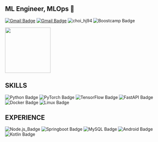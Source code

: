 ## ML Engineer, MLOps 👋
[![Gmail Badge](https://img.shields.io/badge/Gmail-D14836?style=flat&logo=Gmail&logoColor=white)](mailto:choihj94@gmail.com)
[![Gmail Badge](https://img.shields.io/badge/velog-20C997?style=flat&logoColor=white)](https://velog.io/@choihj94)
![choi_hj94](http://mazassumnida.wtf/api/mini/generate_badge?boj=choi_hj94)
![Boostcamp Badge](https://img.shields.io/badge/NaverBoostcamp_AI_Tech-03C75A?style=flat&logoColor=white)
<!-- <a href="https://solved.ac/choi_hj94">  <img align='left' src="http://mazassumnida.wtf/api/generate_badge?boj=choi_hj94" height="150"> </a> -->

<!-- ![hyeonjini's GitHub stats](https://github-readme-stats.vercel.app/api?username=hyeonjini&show_icons=true) -->
<img align='center' src="https://github-readme-stats.vercel.app/api?username=hyeonjini&show_icons=true" height="150">

## SKILLS
![Python Badge](https://img.shields.io/badge/Python-3776AB?style=flat&logo=Python&logoColor=white)
![PyTorch Badge](https://img.shields.io/badge/PyTorch-EE4C2C?style=flat&logo=PyTorch&logoColor=white)
![TensorFlow Badge](https://img.shields.io/badge/TensorFlow-FF6F00?style=flat&logo=TensorFlow&logoColor=white)
![FastAPI Badge](https://img.shields.io/badge/FastAPI-009688?style=flat&logo=FastAPI&logoColor=white)
![Docker Badge](https://img.shields.io/badge/Docker-2496ED?style=flat&logo=Docker&logoColor=white)
![Linux Badge](https://img.shields.io/badge/Linux-FCC624?style=flat&logo=Linux&logoColor=white)



## EXPERIENCE

![Node.js_Badge](https://img.shields.io/badge/Node.js-2496ED?style=flat&logo=Node.js&logoColor=white)
![Springboot Badge](https://img.shields.io/badge/Springboot-6DB33F?style=flat&logo=Springboot&logoColor=white)
![MySQL Badge](https://img.shields.io/badge/MySQL-4479A1?style=flat&logo=MySQL&logoColor=white)
![Android Badge](https://img.shields.io/badge/Android-3DDC84?style=flat&logo=Android&logoColor=white)
![Kotlin Badge](https://img.shields.io/badge/Kotlin-7F52FF?style=flat&logo=Kotlin&logoColor=white)



<!--
**hyeonjini/hyeonjini** is a ✨ _special_ ✨ repository because its `README.md` (this file) appears on your GitHub profile.

Here are some ideas to get you started:

- 🔭 I’m currently working on ...
- 🌱 I’m currently learning ...
- 👯 I’m looking to collaborate on ...
- 🤔 I’m looking for help with ...
- 💬 Ask me about ...
- 📫 How to reach me: ...
- 😄 Pronouns: ...
- ⚡ Fun fact: ...
![Kumoh_Badge](https://img.shields.io/badge/Kumoh_National_University-0C2451?style=flat&logoColor=white)
-->
